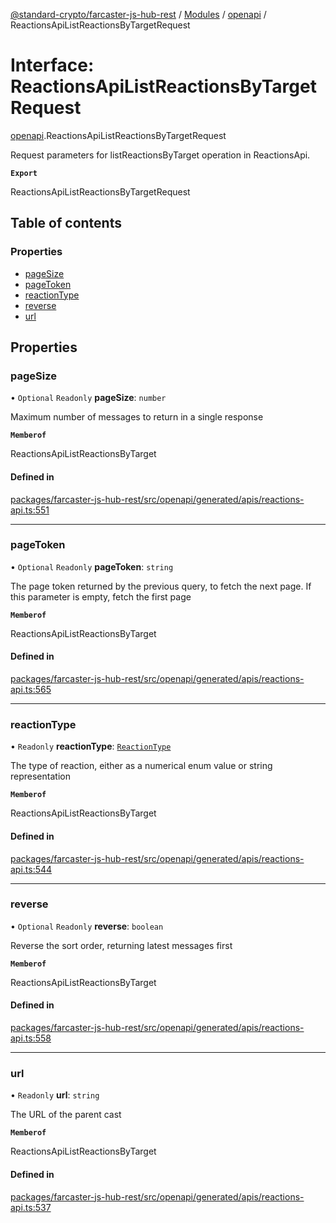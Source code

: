 [@standard-crypto/farcaster-js-hub-rest](../README.md) / [Modules](../modules.md) / [openapi](../modules/openapi.md) / ReactionsApiListReactionsByTargetRequest

# Interface: ReactionsApiListReactionsByTargetRequest

[openapi](../modules/openapi.md).ReactionsApiListReactionsByTargetRequest

Request parameters for listReactionsByTarget operation in ReactionsApi.

**`Export`**

ReactionsApiListReactionsByTargetRequest

## Table of contents

### Properties

- [pageSize](openapi.ReactionsApiListReactionsByTargetRequest.md#pagesize)
- [pageToken](openapi.ReactionsApiListReactionsByTargetRequest.md#pagetoken)
- [reactionType](openapi.ReactionsApiListReactionsByTargetRequest.md#reactiontype)
- [reverse](openapi.ReactionsApiListReactionsByTargetRequest.md#reverse)
- [url](openapi.ReactionsApiListReactionsByTargetRequest.md#url)

## Properties

### pageSize

• `Optional` `Readonly` **pageSize**: `number`

Maximum number of messages to return in a single response

**`Memberof`**

ReactionsApiListReactionsByTarget

#### Defined in

[packages/farcaster-js-hub-rest/src/openapi/generated/apis/reactions-api.ts:551](https://github.com/standard-crypto/farcaster-js/blob/main/packages/farcaster-js-hub-rest/src/openapi/generated/apis/reactions-api.ts#L551)

___

### pageToken

• `Optional` `Readonly` **pageToken**: `string`

The page token returned by the previous query, to fetch the next page. If this parameter is empty, fetch the first page

**`Memberof`**

ReactionsApiListReactionsByTarget

#### Defined in

[packages/farcaster-js-hub-rest/src/openapi/generated/apis/reactions-api.ts:565](https://github.com/standard-crypto/farcaster-js/blob/main/packages/farcaster-js-hub-rest/src/openapi/generated/apis/reactions-api.ts#L565)

___

### reactionType

• `Readonly` **reactionType**: [`ReactionType`](../enums/openapi.ReactionType.md)

The type of reaction, either as a numerical enum value or string representation

**`Memberof`**

ReactionsApiListReactionsByTarget

#### Defined in

[packages/farcaster-js-hub-rest/src/openapi/generated/apis/reactions-api.ts:544](https://github.com/standard-crypto/farcaster-js/blob/main/packages/farcaster-js-hub-rest/src/openapi/generated/apis/reactions-api.ts#L544)

___

### reverse

• `Optional` `Readonly` **reverse**: `boolean`

Reverse the sort order, returning latest messages first

**`Memberof`**

ReactionsApiListReactionsByTarget

#### Defined in

[packages/farcaster-js-hub-rest/src/openapi/generated/apis/reactions-api.ts:558](https://github.com/standard-crypto/farcaster-js/blob/main/packages/farcaster-js-hub-rest/src/openapi/generated/apis/reactions-api.ts#L558)

___

### url

• `Readonly` **url**: `string`

The URL of the parent cast

**`Memberof`**

ReactionsApiListReactionsByTarget

#### Defined in

[packages/farcaster-js-hub-rest/src/openapi/generated/apis/reactions-api.ts:537](https://github.com/standard-crypto/farcaster-js/blob/main/packages/farcaster-js-hub-rest/src/openapi/generated/apis/reactions-api.ts#L537)
